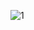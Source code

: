 ![1](https://user-images.githubusercontent.com/507615/86994913-47366580-c1da-11ea-8c1f-1a9b84ad340f.jpg)
